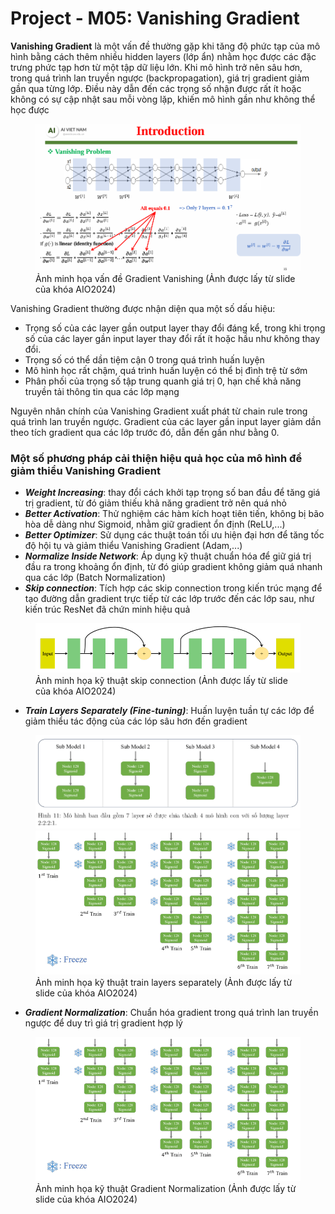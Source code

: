 # Project - M05: Vanishing Gradient
**Vanishing Gradient** là một vấn đề thường gặp khi tăng độ phức tạp của mô hình bằng cách thêm nhiều hidden layers (lớp ẩn) nhằm học được các đặc trưng phức tạp hơn từ một tập dữ liệu lớn. Khi mô hình trở nên sâu hơn, trong quá trình lan truyền ngược (backpropagation), giá trị gradient giảm gần qua từng lớp. Điều này dẫn đến các trọng số nhận được rất ít hoặc không có sự cập nhật sau mỗi vòng lặp, khiến mô hình gần như không thể học được

<figure style="display:flex; flex-direction:column; align-items:center;">
    <img src='./img/vanishing_gradinet.png' alt='Ảnh minh họa vấn đề Gradient Vanishing (Ảnh được lấy từ slide của khóa AIO2024)' style="width:500px; margin-bottom:4px" />
    <figcaption>Ảnh minh họa vấn đề Gradient Vanishing (Ảnh được lấy từ slide của khóa AIO2024)</figcaption>
</figure>

Vanishing Gradient thường được nhận diện qua một số dấu hiệu: 
- Trọng số của các layer gần output layer thay đổi đáng kể, trong khi trọng số của các layer gần input layer thay đổi rất ít hoặc hầu như không thay đổi.
- Trọng số có thể dần tiệm cận 0 trong quá trình huấn luyện
- Mô hình học rất chậm, quá trình huấn luyện có thể bị đình trệ từ sớm
- Phân phối của trọng số tập trung quanh giá trị 0, hạn chế khả năng truyền tải thông tin qua các lớp mạng

Nguyên nhân chính của Vanishing Gradient xuất phát từ chain rule trong quá trình lan truyền ngược. Gradient của các layer gần input layer giảm dần theo tích gradient qua các lớp trước đó, dẫn đến gần như bằng 0.

### Một số phương pháp cải thiện hiệu quả học của mô hình để giảm thiểu Vanishing Gradient
- ***Weight Increasing***: thay đổi cách khởi tạp trọng số ban đầu để tăng giá trị gradient, từ đó giảm thiếu khả năng gradient trở nên quá nhỏ
- ***Better Activation***: Thử nghiệm các hàm kích hoạt tiên tiến, không bị bão hòa dễ dàng như Sigmoid, nhằm giữ gradient ổn định (ReLU,...)
- ***Better Optimizer***: Sử dụng các thuật toán tối ưu hiện đại hơn để tăng tốc độ hội tụ và giảm thiểu Vanishing Gradient (Adam,...)
- ***Normalize Inside Network***: Áp dụng kỹ thuật chuẩn hóa để giữ giá trị đầu ra trong khoảng ổn định, từ đó giúp gradient không giảm quá nhanh qua các lớp (Batch Normalization)
- ***Skip connection***: Tích hợp các skip connection trong kiến trúc mạng để tạo đường dẫn gradient trực tiếp từ các lớp trước đến các lớp sau, như kiến trúc ResNet đã chứn minh hiệu quả
<figure style="display:flex; flex-direction:column; align-items:center;">
    <img src='./img/skip_connection.png' alt='Ảnh minh họa kỹ thuật skip connection (Ảnh được lấy từ slide của khóa AIO2024)' style="width:500px; margin-bottom:4px" />
    <figcaption>Ảnh minh họa kỹ thuật skip connection (Ảnh được lấy từ slide của khóa AIO2024)</figcaption>
</figure>

- ***Train Layers Separately (Fine-tuning)***: Huấn luyện tuần tự các lớp để giảm thiểu tác động của các lóp sâu hơn đến gradient
<figure style="display:flex; flex-direction:column; align-items:center;">
    <img src='./img/train_layers_separately_2.png' alt='Ảnh minh họa kỹ thuật train layers separately (Ảnh được lấy từ slide của khóa AIO2024)' style="width:500px; margin-bottom:4px" />
    <img src='./img/train_layers_separately.png' alt='Ảnh minh họa kỹ thuật train layers separately (Ảnh được lấy từ slide của khóa AIO2024)' style="width:500px; margin-bottom:4px" />
    <figcaption>Ảnh minh họa kỹ thuật train layers separately (Ảnh được lấy từ slide của khóa AIO2024)</figcaption>
</figure>

- ***Gradient Normalization***: Chuẩn hóa gradient trong quá trình lan truyền ngược để duy trì giá trị gradient hợp lý
<figure style="display:flex; flex-direction:column; align-items:center;">
    <img src='./img/train_layers_separately.png' alt='Ảnh minh họa kỹ thuật Gradient Normalization (Ảnh được lấy từ slide của khóa AIO2024)' style="width:500px; margin-bottom:4px" />
    <figcaption>Ảnh minh họa kỹ thuật Gradient Normalization (Ảnh được lấy từ slide của khóa AIO2024)</figcaption>
</figure>